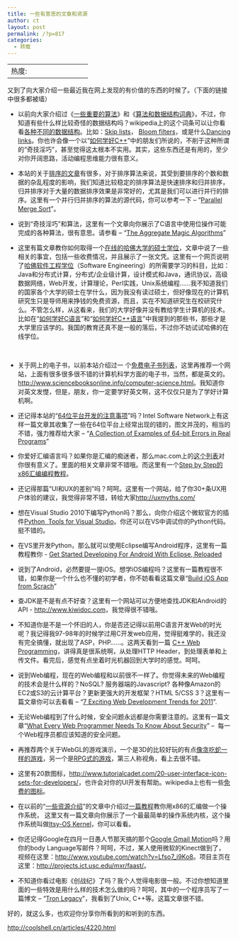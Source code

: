 ```yaml
---
title: 一些有意思的文章和资源
author: ct
layout: post
permalink: /?p=817
categories:
  - 转载
---
```

<table>
  <tr cellpadding=0><td>
    热度:
  </td><td cellpadding=0><img src='http://210.75.224.29/wordpress/wp-content/plugins/statpresscn/images/sun.gif' width=10 height=10 border=0 /></td><td cellpadding=0><img src='http://210.75.224.29/wordpress/wp-content/plugins/statpresscn/images/sun_dark.gif' width=10 height=10 border=0 /></td><td cellpadding=0><img src='http://210.75.224.29/wordpress/wp-content/plugins/statpresscn/images/sun_dark.gif' width=10 height=10 border=0 /></td><td cellpadding=0><img src='http://210.75.224.29/wordpress/wp-content/plugins/statpresscn/images/sun_dark.gif' width=10 height=10 border=0 /></td><td cellpadding=0><img src='http://210.75.224.29/wordpress/wp-content/plugins/statpresscn/images/sun_dark.gif' width=10 height=10 border=0 /></td></tr>
</table>

又到了向大家介绍一些最近我在网上发现的有价值的东西的时候了。（下面的链接中很多都被墙）

*   以前向大家介绍过《<a title="一些重要的算法" href="http://coolshell.cn/articles/2583.html" target="_blank">一些重要的算法</a>》和《<a title="算法和数据结构词典" href="http://coolshell.cn/articles/1499.html" target="_blank">算法和数据结构词典</a>》，不过，你知道有些什么样比较奇怪的数据结构吗？wikipedia上的这个词条可以让你看看<a href="http://en.wikipedia.org/wiki/List_of_data_structures" target="_blank">各种不同的数据结构</a>。比如：<a rel="nofollow" href="http://en.wikipedia.org/wiki/Skip_list">Skip lists</a>， <a rel="nofollow" href="http://en.wikipedia.org/wiki/Bloom_filter">Bloom filters</a>，或是什么<a rel="nofollow" href="http://en.wikipedia.org/wiki/Dancing_Links">Dancing links</a>。你也许会像一个以“<a title="如何学好C++语言" href="http://coolshell.cn/articles/4119.html" target="_blank">如何学好C++</a>”中的朋友们所说的，不削于这种所谓的“奇技淫巧”，甚至觉得这太根本不实用。其实，这些东西还是有用的，至少对你开阔思路，活动编程思维能力很有意义。

*   本站的关于<a href="http://coolshell.cn/tag/%e6%8e%92%e5%ba%8f" target="_blank">排序的文章</a>有很多，对于排序算法来说，其受到要排序的个数和数据的杂乱程度的影响，我们知道比较稳定的排序算法是快速排序和归并排序，归并排序对于大量的数据排序效果是非常好的，尤其是我们可以进行并行的排序。这里有一个并行归并排序的算法的源代码，你可以参考一下 – “<a href="http://dzmitryhuba.blogspot.com/2010/10/parallel-merge-sort.html" target="_blank">Parallel Merge Sort</a>”。

*   说到“奇技淫巧”和算法，这里有一个文章向你展示了C语言中使用位操作可能完成的各种算法，很有意思。请参看 – “<a href="http://aggregate.ee.engr.uky.edu/MAGIC/" target="_blank">The Aggregate Magic Algorithms</a>”

*   这里有篇文章教你如何取得一个<a href="http://www.productivity501.com/harvard-masters-degree/6463/" target="_blank">在线的哈佛大学的硕士学位</a>，文章中说了一些相关的事宜，包括一些收费情况，并且展示了一张文凭。这里有一个网页说明了<a href="http://blog.markwshead.com/911/harvard-online-masters-degree-in-software-engineering/" target="_blank">哈佛软件工程学位</a>（Software Engineering）的所需要学习的科目，比如：Java和分布式计算，分布式/企业级计算，设计模式和Java，通讯协议，高级数据网络，Web开发，计算理论，Perl实践，Unix系统编程……我不知道我们的国家各个大学的硕士在学什么，因为我没有读过硕士，但好像现在的计算机研究生只是导师用来挣钱的免费资源，而且，实在不知道研究生在校研究什么。不管怎么样，从这看来，我们的大学好像并没有教给学生计算机的技术。比如在“<a title="如何学好C语言" href="http://coolshell.cn/articles/4102.html" target="_blank">如何学好C语言</a>”和“<a title="如何学好C++语言" href="http://coolshell.cn/articles/4119.html" target="_blank">如何学好C++语言</a>”中我提到的那些书，那些才是大学里应该学的。我国的教育还真不是一般的落后，不过你不妨试试哈佛的在线学位。

&nbsp;

*   关于网上的电子书，以前本站介绍过一 个<a title="免费电子书列表" href="http://coolshell.cn/articles/2775.html" target="_blank">免费电子书列表</a>，这里再推荐一个网站，上面有很多很多很不错的计算机科学方面的电子书，当然，都是英文的。<a href="http://www.sciencebooksonline.info/computer-science.html" target="_blank">http://www.sciencebooksonline.info/computer-science.html</a>。我知道你对英文发憷，但是，朋友，你一定要学好英文啊，这不仅仅只是为了学好计算机啊。

*   还记得本站的“<a title="64位平台C/C++开发注意事项" href="http://coolshell.cn/articles/3512.html" target="_blank">64位平台开发的注意事项</a>”吗？Intel Software Network上有这样一篇文章其收集了一些在64位平台上经常出现的错的，图文并茂的，相当的不错，强力推荐给大家 – “<a href="http://software.intel.com/en-us/articles/collection-of-examples-of-64-bit-errors-in-real-programs/" target="_blank">A Collection of Examples of 64-bit Errors in Real Programs</a>”

*   你爱好汇编语言吗？如果你是汇编的痴迷者，那么mac.com上的[这个列表][1]对你很有意义了。里面的相关文章非常不错哦。而这里有一个<a href="http://www.duntemann.com/assembly.html" target="_blank">Step by Step的x86汇编编程教程</a>。

*   还记得那篇“UI和UX的差别”吗？呵呵。这里有一个网站，给了你30+条UX用户体验的建议，我觉得非常不错，转给大家<http://uxmyths.com/>

*   想在Visual Studio 2010下编写Python吗？那么，向你介绍这个微软官方的插件<a href="http://pytools.codeplex.com/" target="_blank">Python  Tools for Visual Studio</a>。你还可以在VS中调试你的Python代码。挺不错的。

*   在VS里开发Python，那么就可以使用Eclipse编写Android程序，这里有一篇教程教你 - <a href="http://www.smashingmagazine.com/2011/03/28/get-started-developing-for-android-with-eclipse-reloaded/" target="_blank">Get Started Developing For Android With Eclipse, Reloaded</a>

*   说到了Android，必然要提一提iOS。想学iOS编程吗？这里有一篇教程很不错，如果你是一个什么也不懂的初学者，你不妨看看这篇文章“<a href="http://designthencode.com/scratch/" target="_blank">Build iOS App from Scrach</a>”

*   查JDK是不是有点不好查？这里有一个网站可以方便地查找JDK和Android的API - <a href="http://www.kiwidoc.com/" target="_blank">http://www.kiwidoc.com</a>，我觉得很不错哦。

*   不知道你是不是一个怀旧的人，你是否还记得以前用C语言开发Web的时光呢？我记得我97-98年的时候学过用C开发web应用，觉得挺难学的，我还没有完全搞懂，就出现了ASP，PHP……。这两天看到一篇 <a href="http://www.tutorialspoint.com/cplusplus/cpp_web_programming.htm" target="_blank">C++ Web Programming</a>，讲得真是很系统啊，从处理HTTP Header，到处理表单和上传文件。看完后，感觉有点坐着时光机器回到大学时的感觉。呵呵。

*   说到Web编程，现在的Web编程和以前很不一样了。你觉得未来的Web编程的技术会是什么样的？NoSQL? 服务器端的Javascript? 各种像Amazon的EC2或S3的云计算平台？更新更强大的开发框架？HTML 5/CSS 3？这里有一篇文章你可以去看看 – “[7 Exciting Web Development Trends for 2011][2]”.

*   无论Web编程到了什么时候，安全问题永远都是你需要注意的。这里有一篇文章“<a href="http://code.google.com/intl/zh-CN/edu/submissions/daswani/index.html" target="_blank">What Every Web Programmer Needs To Know About Security</a>” –  每一个Web程序员都应该知道的安全问题。

*   再推荐两个关于WebGL的游戏演示，一个是3D的比较好玩的有点<a href="http://cycleblob.com/" target="_blank">像贪吃蛇一样的游戏</a>，另一个是<a href="http://nicolas-bonnel.github.com/WARPG/index.html" target="_blank">RPG式的游戏</a>，第三人称视角，看上去很不错。

*   这里有20款图标，<a href="http://www.tutorialcadet.com/20-user-interface-icon-sets-for-developers/" target="_blank">http://www.tutorialcadet.com/20-user-interface-icon-sets-for-developers/</a>，也许会对你的UI开发有帮助。wikipedia上也有一些<a href="http://commons.wikimedia.org/wiki/Comparison_of_icon_sets" target="_blank">免费的图标</a>。

*   在以前的“<a title="一些有意思的贴子和工具" href="http://coolshell.cn/articles/3480.html" target="_blank">一些资源介绍</a>”的文章中介绍过<a href="http://mikeos.berlios.de/write-your-own-os.html" target="_blank">一篇教程</a>教你用x86的汇编做一个操作系统， 这里又有一篇文章向你展示了一个最最简单的操作系统内核，这个操作系统叫做<a href="http://www.retroprogramming.com/2011/03/itsy-os-simple-preemptive-switcher.html" target="_blank">Itsy-OS Kernel</a>，你可以看看。

*   你还记得Google在四月一日愚人节那天搞的那个<a href="http://mail.google.com/mail/help/motion.html" target="_blank">Google Gmail Motion</a>吗？用你的body Language写邮件？呵呵，不过，某人使用微软的Kinect做到了，视频在这里：<a href="http://www.youtube.com/watch?v=Lfso7_i9Ko8" target="_blank">http://www.youtube.com/watch?v=Lfso7_i9Ko8</a>。项目主页在这里：<http://projects.ict.usc.edu/mxr/faast/>。
*   不知道你看过电影《创战纪》了吗？我个人觉得电影很一般。不过你想知道里面的一些特效是用什么样的技术怎么做的吗？呵呵，其中的一个程序员写了一篇博文 – “<a href="http://jtnimoy.net/workviewer.php?q=178" target="_blank">Tron Legacy</a>”，我看到了Unix, C++等。这篇文章很不错。

好的，就这么多，也欢迎你分享你所看到的和听到的东西。

<http://coolshell.cn/articles/4220.html>

 [1]: http://homepage.mac.com/randyhyde/webster.cs.ucr.edu/index.html
 [2]: http://net.tutsplus.com/articles/general/7-exciting-web-development-trends-for-2011/